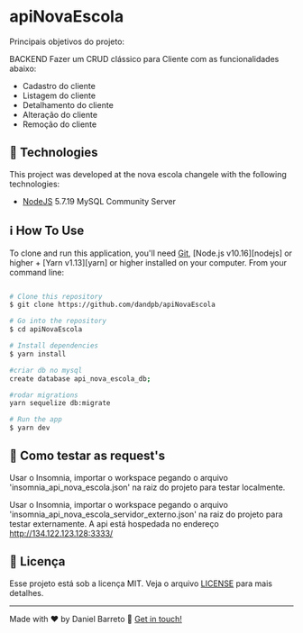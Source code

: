 # apiNovaEscola

Principais objetivos do projeto:

BACKEND
Fazer um CRUD clássico para Cliente com as funcionalidades abaixo:
- Cadastro do cliente
- Listagem do cliente
- Detalhamento do cliente
- Alteração do cliente
- Remoção do cliente


## :rocket: Technologies

This project was developed at the nova escola changele with the following technologies:

-  [NodeJS](https://nodejs.org/)
5.7.19 MySQL Community Server

## :information_source: How To Use

To clone and run this application, you'll need [Git](https://git-scm.com), [Node.js v10.16][nodejs] or higher + [Yarn v1.13][yarn] or higher installed on your computer. From your command line:

```bash

# Clone this repository
$ git clone https://github.com/dandpb/apiNovaEscola

# Go into the repository
$ cd apiNovaEscola

# Install dependencies
$ yarn install

#criar db no mysql
create database api_nova_escola_db;

#rodar migrations
yarn sequelize db:migrate

# Run the app
$ yarn dev

```
## :memo: Como testar as request's
Usar o Insomnia, importar o workspace pegando o arquivo 'insomnia_api_nova_escola.json' na raiz do projeto para testar localmente.

Usar o Insomnia, importar o workspace pegando o arquivo 'insomnia_api_nova_escola_servidor_externo.json' na raiz do projeto para testar externamente. A api está hospedada no endereço http://134.122.123.128:3333/



## :memo: Licença

Esse projeto está sob a licença MIT. Veja o arquivo [LICENSE](LICENSE.md) para mais detalhes.

---

Made with ♥ by Daniel Barreto :wave: [Get in touch!](https://www.linkedin.com/in/daniel-barreto-65055a34/)
